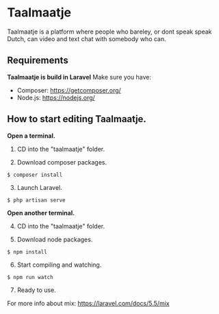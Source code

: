 # Taalmaatje
Taalmaatje is a platform where people who bareley, or dont speak speak Dutch, can video and text chat with somebody who can.


## Requirements
**Taalmaatje is build in Laravel**
Make sure you have:
- Composer: https://getcomposer.org/
- Node.js: https://nodejs.org/


## How to start editing Taalmaatje.
**Open a terminal.**

1. CD into the "taalmaatje" folder.

2. Download composer packages.
```
$ composer install
```

3. Launch Laravel.
```
$ php artisan serve
```

**Open another terminal.**

4. CD into the "taalmaatje" folder.

5. Download node packages.
```
$ npm install
```

6. Start compiling and watching.
```
$ npm run watch
```

7. Ready to use.

For more info about mix: https://laravel.com/docs/5.5/mix


